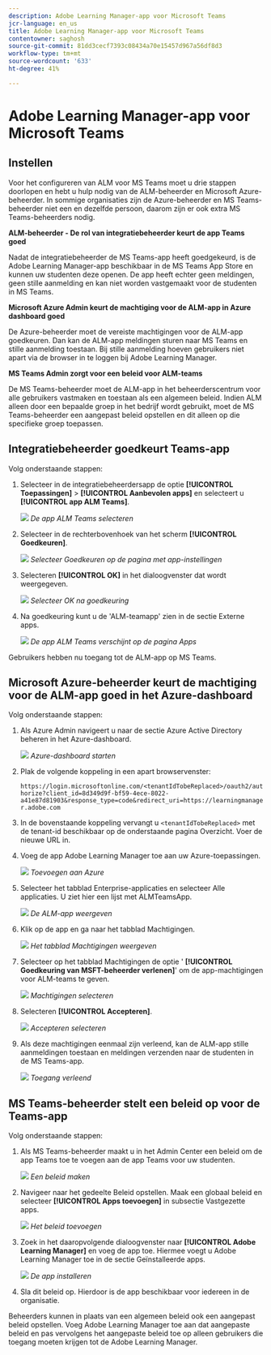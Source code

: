 ```yaml
---
description: Adobe Learning Manager-app voor Microsoft Teams
jcr-language: en_us
title: Adobe Learning Manager-app voor Microsoft Teams
contentowner: saghosh
source-git-commit: 81dd3cecf7393c08434a70e15457d967a56df8d3
workflow-type: tm+mt
source-wordcount: '633'
ht-degree: 41%

---
```



# Adobe Learning Manager-app voor Microsoft Teams

## Instellen

Voor het configureren van ALM voor MS Teams moet u drie stappen doorlopen en hebt u hulp nodig van de ALM-beheerder en Microsoft Azure-beheerder. In sommige organisaties zijn de Azure-beheerder en MS Teams-beheerder niet een en dezelfde persoon, daarom zijn er ook extra MS Teams-beheerders nodig.

**ALM-beheerder - De rol van integratiebeheerder keurt de app Teams goed**

Nadat de integratiebeheerder de MS Teams-app heeft goedgekeurd, is de Adobe Learning Manager-app beschikbaar in de MS Teams App Store en kunnen uw studenten deze openen. De app heeft echter geen meldingen, geen stille aanmelding en kan niet worden vastgemaakt voor de studenten in MS Teams.

**Microsoft Azure Admin keurt de machtiging voor de ALM-app in Azure dashboard goed**

De Azure-beheerder moet de vereiste machtigingen voor de ALM-app goedkeuren. Dan kan de ALM-app meldingen sturen naar MS Teams en stille aanmelding toestaan. Bij stille aanmelding hoeven gebruikers niet apart via de browser in te loggen bij Adobe Learning Manager.

**MS Teams Admin zorgt voor een beleid voor ALM-teams**

De MS Teams-beheerder moet de ALM-app in het beheerderscentrum voor alle gebruikers vastmaken en toestaan als een algemeen beleid. Indien ALM alleen door een bepaalde groep in het bedrijf wordt gebruikt, moet de MS Teams-beheerder een aangepast beleid opstellen en dit alleen op die specifieke groep toepassen.

## Integratiebeheerder goedkeurt Teams-app

Volg onderstaande stappen:

1. Selecteer in de integratiebeheerdersapp de optie **[!UICONTROL Toepassingen]** > **[!UICONTROL Aanbevolen apps]** en selecteert u **[!UICONTROL app ALM Teams]**.

   ![](assets/featuredapps.jpg)
   *De app ALM Teams selecteren*

1. Selecteer in de rechterbovenhoek van het scherm **[!UICONTROL Goedkeuren]**.

   ![](assets/integration_admin_approval_form.jpg)
   *Selecteer Goedkeuren op de pagina met app-instellingen*

1. Selecteren **[!UICONTROL OK]** in het dialoogvenster dat wordt weergegeven.

   ![](assets/integration_admin_approved_dialog_box.jpg)
   *Selecteer OK na goedkeuring*

1. Na goedkeuring kunt u de &#39;ALM-teamapp&#39; zien in de sectie Externe apps.

   ![](assets/integration_admin_external_apps.jpg)
   *De app ALM Teams verschijnt op de pagina Apps*

Gebruikers hebben nu toegang tot de ALM-app op MS Teams.

## Microsoft Azure-beheerder keurt de machtiging voor de ALM-app goed in het Azure-dashboard

Volg onderstaande stappen:

1. Als Azure Admin navigeert u naar de sectie Azure Active Directory beheren in het Azure-dashboard.

   ![](assets/microsoft_azure.jpg)
   *Azure-dashboard starten*

1. Plak de volgende koppeling in een apart browservenster:

   `https://login.microsoftonline.com/<tenantIdTobeReplaced>/oauth2/authorize?client_id=8d349d9f-bf59-4ece-8022-a41e87d81903&response_type=code&redirect_uri=https://learningmanager.adobe.com`

1. In de bovenstaande koppeling vervangt u `<tenantIdTobeReplaced>` met de tenant-id beschikbaar op de onderstaande pagina Overzicht. Voer de nieuwe URL in.

1. Voeg de app Adobe Learning Manager toe aan uw Azure-toepassingen.

   ![](assets/microsoft_azure_dashboard.jpg)
   *Toevoegen aan Azure*

1. Selecteer het tabblad Enterprise-applicaties en selecteer Alle applicaties. U ziet hier een lijst met ALMTeamsApp.

   ![](assets/microsoft_azure_enterprise_applications.jpg)
   *De ALM-app weergeven*

1. Klik op de app en ga naar het tabblad Machtigingen.

   ![](assets/microsoft_azure_ALMTeamsNonProdApp.jpg)
   *Het tabblad Machtigingen weergeven*

1. Selecteer op het tabblad Machtigingen de optie &#39; **[!UICONTROL Goedkeuring van MSFT-beheerder verlenen]**&#39; om de app-machtigingen voor ALM-teams te geven.

   ![](assets/microsoft_azure_ALMTeamsNonProdApp_permissions.jpg)
   *Machtigingen selecteren*

1. Selecteren **[!UICONTROL Accepteren]**.

   ![](assets/microsoft_azure_ALMTeamsNonProdApp_permission_request.jpg)
   *Accepteren selecteren*

1. Als deze machtigingen eenmaal zijn verleend, kan de ALM-app stille aanmeldingen toestaan en meldingen verzenden naar de studenten in de MS Teams-app.

   ![](assets/microsoft_azure_ALMTeamsNonProdApp_permission_request_granted.jpg)
   *Toegang verleend*

## MS Teams-beheerder stelt een beleid op voor de Teams-app

Volg onderstaande stappen:

1. Als MS Teams-beheerder maakt u in het Admin Center een beleid om de app Teams toe te voegen aan de app Teams voor uw studenten.

   ![](assets/microsoft_teams_admin_center.png)
   *Een beleid maken*

1. Navigeer naar het gedeelte Beleid opstellen. Maak een globaal beleid en selecteer **[!UICONTROL Apps toevoegen]** in subsectie Vastgezette apps.

   ![](assets/microsoft_teams_admin_center_add_installed_apps.png)
   *Het beleid toevoegen*

1. Zoek in het daaropvolgende dialoogvenster naar **[!UICONTROL Adobe Learning Manager]** en voeg de app toe. Hiermee voegt u Adobe Learning Manager toe in de sectie Geïnstalleerde apps.

   ![](assets/microsoft_teams_admin_center_installed_apps.png)
   *De app installeren*

1. Sla dit beleid op. Hierdoor is de app beschikbaar voor iedereen in de organisatie.

Beheerders kunnen in plaats van een algemeen beleid ook een aangepast beleid opstellen. Voeg Adobe Learning Manager toe aan dat aangepaste beleid en pas vervolgens het aangepaste beleid toe op alleen gebruikers die toegang moeten krijgen tot de Adobe Learning Manager.
